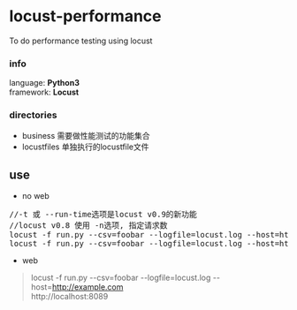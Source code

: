 # locust-performance
To do performance testing using locust

### info
language: **Python3**<br/>
framework: **Locust**<br/>

### directories
+ business       需要做性能测试的功能集合
+ locustfiles    单独执行的locustfile文件

## use
+ no web
<pre>
//-t 或 --run-time选项是locust v0.9的新功能
//locust v0.8 使用 -n选项, 指定请求数
locust -f run.py --csv=foobar --logfile=locust.log --host=http://example.com --no-web -c 10 -r 2 -t 30m
locust -f run.py --csv=foobar --logfile=locust.log --host=http://example.com --no-web -c 10 -r 2 -n 1000
</pre>

+ web

> locust -f run.py --csv=foobar --logfile=locust.log --host=http://example.com  
http://localhost:8089
